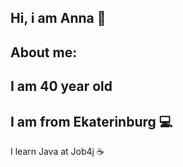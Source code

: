 Hi, i am Anna 👋
-
About me:
-
I am 40 year old 
-
I am from Ekaterinburg 💻
-
I learn Java at Job4j ☕
